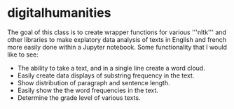 # digitalhumanities

The goal of this class is to create wrapper functions for various '''nltk''' and other libraries to make explatory data analysis of texts in English and french more easily done within a Jupyter notebook. Some functionality that I would like to see:

* The ability to take a text, and in a single line create a word cloud.
* Easily create data displays of substring frequency in the text. 
* Show distribution of paragraph and sentence length.
* Easily show the the word frequencies in the text.
* Determine the grade level of various texts.
